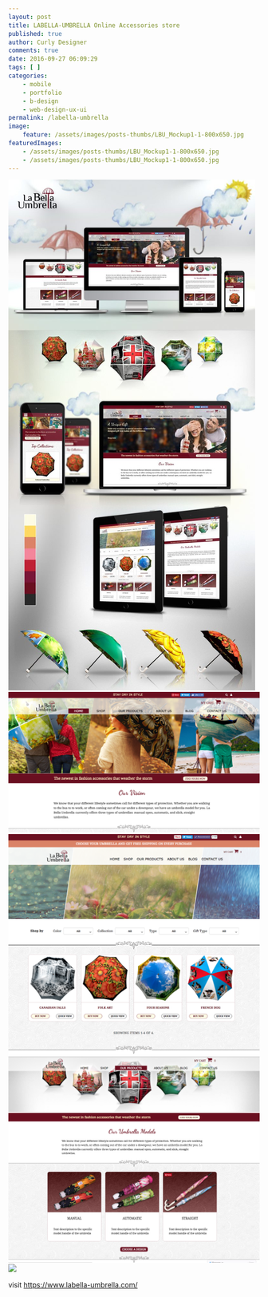```yaml
---
layout: post
title: LABELLA-UMBRELLA Online Accessories store
published: true
author: Curly Designer
comments: true
date: 2016-09-27 06:09:29
tags: [ ]
categories:
    - mobile
    - portfolio
    - b-design
    - web-design-ux-ui
permalink: /labella-umbrella
image:
    feature: /assets/images/posts-thumbs/LBU_Mockup1-1-800x650.jpg
featuredImages:
    - /assets/images/posts-thumbs/LBU_Mockup1-1-800x650.jpg
    - /assets/images/posts-thumbs/LBU_Mockup1-1-800x650.jpg
---
```

[![](/assets/images/posts/2016-09-27-labella-umbrella/LBU_Mockup-768x1586.jpg)](#)
[![](/assets/images/posts/2016-09-27-labella-umbrella/Screen-Shot-2016-07-12-at-21.48.40.png)](#)
[![](/assets/images/posts/2016-09-27-labella-umbrella/Screen-Shot-2016-06-08-at-14.41.08.png)](#)
[![](/assets/images/posts/2016-09-27-labella-umbrella/Screen-Shot-2016-07-12-at-21.51.16.png)](#)
[![](/assets/images/posts/2016-09-27-labella-umbrella/5-BlogArticlePage2.jpg)](#)


visit https://www.labella-umbrella.com/
